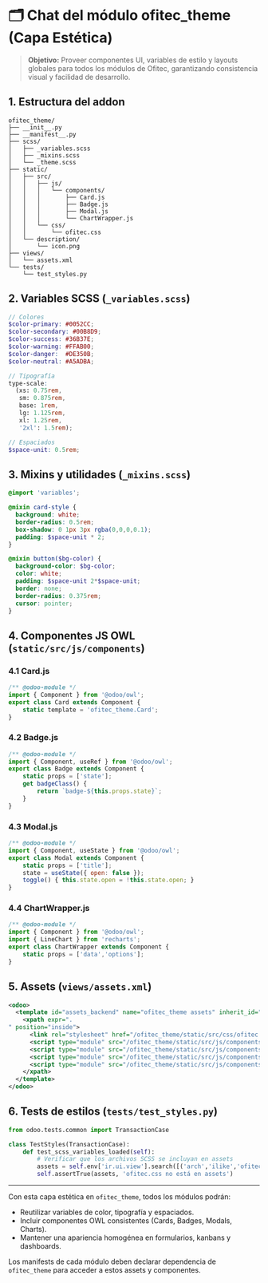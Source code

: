 # 🗂 Chat del módulo ofitec\_theme (Capa Estética)

> **Objetivo:** Proveer componentes UI, variables de estilo y layouts globales para todos los módulos de Ofitec, garantizando consistencia visual y facilidad de desarrollo.

## 1. Estructura del addon

```
ofitec_theme/
├── __init__.py
├── __manifest__.py
├── scss/
│   ├── _variables.scss
│   ├── _mixins.scss
│   └── _theme.scss
├── static/
│   ├── src/
│   │   ├── js/
│   │   │   └── components/
│   │   │       ├── Card.js
│   │   │       ├── Badge.js
│   │   │       ├── Modal.js
│   │   │       └── ChartWrapper.js
│   │   └── css/
│   │       └── ofitec.css
│   └── description/
│       └── icon.png
├── views/
│   └── assets.xml
└── tests/
    └── test_styles.py
```

## 2. Variables SCSS (`_variables.scss`)

```scss
// Colores
$color-primary: #0052CC;
$color-secondary: #00B8D9;
$color-success: #36B37E;
$color-warning: #FFAB00;
$color-danger:  #DE350B;
$color-neutral: #A5ADBA;

// Tipografía
type-scale:
  (xs: 0.75rem,
   sm: 0.875rem,
   base: 1rem,
   lg: 1.125rem,
   xl: 1.25rem,
   '2xl': 1.5rem);

// Espaciados
$space-unit: 0.5rem;
```

## 3. Mixins y utilidades (`_mixins.scss`)

```scss
@import 'variables';

@mixin card-style {
  background: white;
  border-radius: 0.5rem;
  box-shadow: 0 1px 3px rgba(0,0,0,0.1);
  padding: $space-unit * 2;
}

@mixin button($bg-color) {
  background-color: $bg-color;
  color: white;
  padding: $space-unit 2*$space-unit;
  border: none;
  border-radius: 0.375rem;
  cursor: pointer;
}
```

## 4. Componentes JS OWL (`static/src/js/components`)

### 4.1 Card.js

```js
/** @odoo-module */
import { Component } from '@odoo/owl';
export class Card extends Component {
    static template = 'ofitec_theme.Card';
}
```

### 4.2 Badge.js

```js
/** @odoo-module */
import { Component, useRef } from '@odoo/owl';
export class Badge extends Component {
    static props = ['state'];
    get badgeClass() {
        return `badge-${this.props.state}`;
    }
}
```

### 4.3 Modal.js

```js
/** @odoo-module */
import { Component, useState } from '@odoo/owl';
export class Modal extends Component {
    static props = ['title'];
    state = useState({ open: false });
    toggle() { this.state.open = !this.state.open; }
}
```

### 4.4 ChartWrapper.js

```js
/** @odoo-module */
import { Component } from '@odoo/owl';
import { LineChart } from 'recharts';
export class ChartWrapper extends Component {
    static props = ['data','options'];
}
```

## 5. Assets (`views/assets.xml`)

```xml
<odoo>
  <template id="assets_backend" name="ofitec_theme assets" inherit_id="web.assets_backend">
    <xpath expr=".
" position="inside">
      <link rel="stylesheet" href="/ofitec_theme/static/src/css/ofitec.css"/>
      <script type="module" src="/ofitec_theme/static/src/js/components/Card.js"/>
      <script type="module" src="/ofitec_theme/static/src/js/components/Badge.js"/>
      <script type="module" src="/ofitec_theme/static/src/js/components/Modal.js"/>
      <script type="module" src="/ofitec_theme/static/src/js/components/ChartWrapper.js"/>
    </xpath>
  </template>
</odoo>
```

## 6. Tests de estilos (`tests/test_styles.py`)

```python
from odoo.tests.common import TransactionCase

class TestStyles(TransactionCase):
    def test_scss_variables_loaded(self):
        # Verificar que los archivos SCSS se incluyan en assets
        assets = self.env['ir.ui.view'].search([('arch','ilike','ofitec.css')])
        self.assertTrue(assets, 'ofitec.css no está en assets')
```

---

Con esta capa estética en `ofitec_theme`, todos los módulos podrán:

- Reutilizar variables de color, tipografía y espaciados.
- Incluir componentes OWL consistentes (Cards, Badges, Modals, Charts).
- Mantener una apariencia homogénea en formularios, kanbans y dashboards.

Los manifests de cada módulo deben declarar dependencia de `ofitec_theme` para acceder a estos assets y componentes.

